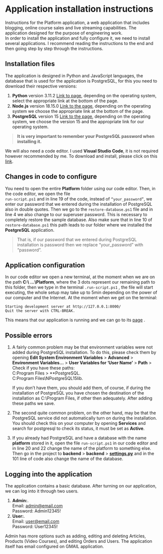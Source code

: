 <!DOCTYPE html>
<html>

<head>
  <meta charset="utf-8">
  <meta name="viewport" content="width=device-width, initial-scale=1.0">
  <link rel="stylesheet" href="https://stackedit.io/style.css" />
</head>

<body class="stackedit">
  <div class="stackedit__html"><h1 id="application-installation-instructions">Application installation instructions</h1>
<p>Instructions for the Platform application, a web application that includes blogging, online course sales and live streaming capabilities. The application designed for the purpose of engineering work.<br>
In order to install the application and fully configure it, we need to install several applications. I recommend reading the instructions to the end and then going step by step through the instructions.</p>
<h2 id="installation-files">Installation files</h2>
<p>The application is designed in Python and JavaScript languages, the database that is used for the application is PostgreSQL, for this you need to download their respective versions:</p>
<ol>
<li><strong>Python</strong> version 3.11.2 <a href="https://www.python.org/downloads/release/python-3112/">Link to page</a>, depending on the operating system, select the appropriate link at the bottom of the page.</li>
<li><strong>Node.js</strong> version 18.15.0 <a href="https://nodejs.org/en/blog/release/v18.15.0">Link to the page</a>, depending on the operating system we choose the appropriate link at the bottom of the page.</li>
<li><strong>PostgreSQL</strong> version 15 <a href="https://www.enterprisedb.com/downloads/postgres-postgresql-downloads">Link to the page</a>, depending on the operating system, we choose the version 15 and the appropriate link for our operating system.</li>
</ol>
<blockquote>
<p><strong>It is very important to remember your PostgreSQL password when installing it.</strong></p>
</blockquote>
<p>We will also need a code editor. I used <strong>Visual Studio Code</strong>, it is not required however recommended by me. To download and install, please click on this <a href="https://code.visualstudio.com/Download">link</a>.</p>
<h2 id="changes-in-code-to-configure">Changes in code to configure</h2>
<p>You need to open the entire <strong>Platform</strong> folder using our code editor. Then, in the code editor, we open the file<br>
<code>run-script.ps1</code> and in line 19 of the code, instead of <code>“your_password”</code>, we enter our password that we entered during the installation of PostgreSQL also in double quotes.  Then we go to the <code>restore-database.ps1</code> file and in line 4 we also change to our superuser password. This is necessary to completely restore the sample database. Also make sure that in line 10 of <code>restore-database.ps1</code> this path leads to our folder where we installed the <strong>PostgreSQL</strong> application.</p>
<blockquote>
<p>That is, if our password that we entered during PostgreSQL installation is password then we replace “your_password” with “password”.</p>
</blockquote>
<h2 id="application-configuration">Application configuration</h2>
<p>In our code editor we open a new terminal, at the moment when we are on the path <strong>C:\ …\Platform</strong>, where the 3 dots represent our remaining path to this folder, then we type in the terminal <code>.run-script.ps1</code> , the file will start executing, the whole setup may take up to 5min depending on the power of our computer and the Internet. At the moment when we get on the terminal:</p>
<pre><code>Starting development server at http://127.0.0.1:8000/
Quit the server with CTRL-BREAK.
</code></pre>
<p>This means that our application is running and we can go to its <a href="http://127.0.0.1:8000/">page</a> .</p>
<h2 id="possible-errors">Possible errors</h2>
<ol>
<li>
<p>A fairly common problem may be that environment variables were not added during PostgreSQL installation. To do this, please check them by opening <strong>Edit System Environment Variables</strong> &gt; <strong>Advanced</strong> &gt; <strong>Environment Variables…</strong> &gt; <strong>User Variables for ‘User Name’</strong> &gt; <strong>Path</strong> &gt; Check if you have these paths:<br>
C:Program Files &gt; **PostgreSQL.<br>
C:Program Files\NPostgreSQL15lib.</p>
<p>If you don’t have them, you should add them, of course, if during the installation of PostgreSQL you have chosen the destination of the installation as C:\Program Files, if other then adequately. After adding these paths we save.</p>
</li>
<li>
<p>The second quite common problem, on the other hand, may be that the PostgreSQL service did not automatically turn on during the installation. You should check this on your computer by opening <strong>Services</strong> and search for postgresql to check its status, it must be set as <strong>Active</strong>.</p>
</li>
<li>
<p>If you already had PostgreSQL and have a database with the name <strong>platform</strong> stored in it, open the file <code>run-script.ps1</code> in our code editor and in line 20 and 22 change the name of the platform to something else. Then go in the project to <strong>backend</strong> &gt; <strong>backend</strong> &gt; <strong><a href="http://settings.py">settings.py</a></strong> and in the 101 line of code also change the name of the database.</p>
</li>
</ol>
<h2 id="logging-into-the-application">Logging into the application</h2>
<p>The application contains a basic database. After turning on our application, we can log into it through two users.</p>
<ol>
<li><strong>Admin:</strong>.<br>
Email: <a href="mailto:admin@email.com">admin@email.com</a><br>
Password: Admin12345!</li>
<li><strong>User:</strong>.<br>
Email: <a href="mailto:user@email.com">user@email.com</a><br>
Password: User12345!</li>
</ol>
<p>Admin has more options such as adding, editing and deleting Articles, Products (Video Courses), and editing Orders and Users. The application itself has email configured on GMAIL application.</p>
</div>
</body>

</html>
